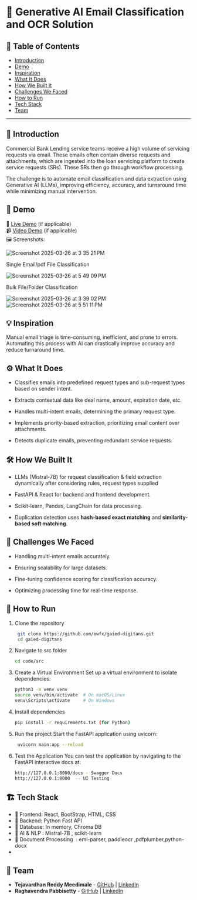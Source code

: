# 🚀 Generative AI Email Classification and OCR Solution

## 📌 Table of Contents
- [Introduction](#introduction)
- [Demo](#demo)
- [Inspiration](#inspiration)
- [What It Does](#what-it-does)
- [How We Built It](#how-we-built-it)
- [Challenges We Faced](#challenges-we-faced)
- [How to Run](#how-to-run)
- [Tech Stack](#tech-stack)
- [Team](#team)

---

## 🎯 Introduction
Commercial Bank Lending service teams receive a high volume of servicing requests via email. These emails often contain diverse requests and attachments, which are ingested into the loan servicing platform to create service requests (SRs). These SRs then go through workflow processing.

The challenge is to automate email classification and data extraction using Generative AI (LLMs), improving efficiency, accuracy, and turnaround time while minimizing manual intervention. 
## 🎥 Demo
🔗 [Live Demo](#) (if applicable)  
📹 [Video Demo](#) (if applicable)  
🖼️ Screenshots:

![Screenshot 2025-03-26 at 3 35 21 PM](https://github.com/user-attachments/assets/3e0da19b-ad98-4dc3-b3c5-0235326b27a9)


   Single Email/pdf File Classification

![Screenshot 2025-03-26 at 5 49 09 PM](https://github.com/user-attachments/assets/12fbe4b9-de96-41e7-9cb4-02f71dd46aa9)



   Bulk File/Folder Classification

![Screenshot 2025-03-26 at 3 39 02 PM](https://github.com/user-attachments/assets/9e4e70ce-2fa3-4be8-98ed-a2ac749b8905)
![Screenshot 2025-03-26 at 5 51 11 PM](https://github.com/user-attachments/assets/fb724cc6-b89e-4d44-86ef-e5ad3b4c15eb)



## 💡 Inspiration
Manual email triage is time-consuming, inefficient, and prone to errors. Automating this process with AI can drastically improve accuracy and reduce turnaround time.

## ⚙️ What It Does

- Classifies emails into predefined request types and sub-request types based on sender intent.

- Extracts contextual data like deal name, amount, expiration date, etc.

- Handles multi-intent emails, determining the primary request type.

- Implements priority-based extraction, prioritizing email content over attachments.

- Detects duplicate emails, preventing redundant service requests.

## 🛠️ How We Built It

- LLMs (Mistral-7B) for request classification & field extraction dynamically after considering rules, request types supplied

- FastAPI & React for backend and frontend development.

- Scikit-learn, Pandas, LangChain for data processing.

- Duplication detection uses **hash-based exact matching** and **similarity-based soft matching**. 


## 🚧 Challenges We Faced

- Handling multi-intent emails accurately.

- Ensuring scalability for large datasets.

- Fine-tuning confidence scoring for classification accuracy.

- Optimizing processing time for real-time response.

## 🏃 How to Run
1. Clone the repository  
   ```sh
    git clone https://github.com/ewfx/gaied-digitans.git
    cd gaied-digitans
     ```
2. Navigate to src folder
   ```sh
   cd code/src
   ```
3. Create a Virtual Environment
   Set up a virtual environment to isolate dependencies:
   ```sh
   python3 -m venv venv
   source venv/bin/activate  # On macOS/Linux
   venv\Scripts\activate     # On Windows
   ```
4. Install dependencies  
   ```sh
   pip install -r requirements.txt (for Python)
   ```
5. Run the project
   Start the FastAPI application using uvicorn:
   ```sh
    uvicorn main:app --reload
   ```
6. Test the Application
   You can test the application by navigating to the FastAPI interactive docs at:
   ```sh
   http://127.0.0.1:8000/docs - Swagger Docs
   http://127.0.0.1:8000  -- UI Testing
   ```
## 🏗️ Tech Stack
- 🔹 Frontend: React, BootStrap, HTML, CSS
- 🔹 Backend: Python Fast API 
- 🔹 Database: In memory, Chroma DB
- 🔹 AI & NLP : Mistral-7B , scikit-learn
- 🔹 Document Processing  : eml-parser, paddleocr ,pdfplumber,python-docx
- 

## 👥 Team
- **Tejavardhan Reddy Meedimale** - [GitHub](#tejamvreddy) | [LinkedIn](#)
- **Raghavendra Pabbisetty** - [GitHub](#praghu1980) | [LinkedIn](#)
